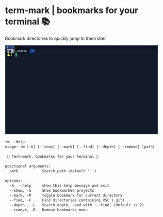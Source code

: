 # term-mark | bookmarks for your terminal 📚

Bookmark directories to quickly jump to them later

![Jump to path](https://github.com/exastone/term-mark/blob/dev/assets/demo-mark-long-path.gif)


```
tm --help
usage: tm [-h] [--show] [--mark] [--find] [--depth] [--remove] [path]

  Term-mark, bookmarks for your terminal 

positional arguments:
  path           Search path (default '.')

options:
  -h, --help     show this help message and exit
  --show, -S     Show bookmarked projects
  --mark, -M     Toggle bookmark for current directory
  --find, -F     Find directories containing VSC (.git)
  --depth , -L   Search depth, used with '--find' (default is 2)
  --remove, -R   Remove bookmarks menu
  ```
